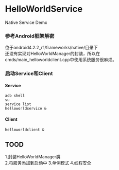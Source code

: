 # HelloWorldService
Native Service Demo

### 参考Android框架解密

位于android4.2.2_r1/frameworks/native/目录下<br>
还没有实现对HelloWorldManager的封装，所以在cmds/main_helloworldclient.cpp中使用系统服务很麻烦。<br>

### 启动Service和Client
#### Service
```
adb shell
su
service list
helloworldservice &
```
#### Client
```
helloworldclient &
```

## TOOD
  1.封装HelloWorldManager类<br>
  2.将服务添加到启动中
  3.单例模式
  4.线程安全
